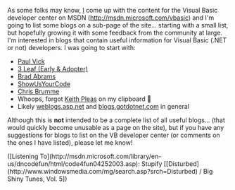 As some folks may know, [I](http://msdn.microsoft.com/vbasic/letters) come up with the content for the Visual Basic developer center on MSDN (<http://msdn.microsoft.com/vbasic>) and I'm going to list some blogs on a sub-page of the site... starting with a small list, but hopefully growing it with some feedback from the community at large. I'm interested in blogs that contain useful information for Visual Basic (.NET or not) developers. I was going to start with:

  * [Paul Vick](http://www.panopticoncentral.net)
  * [3 Leaf (Early & Adopter)](http://radio.weblogs.com/0117167/)
  * [Brad Abrams](http://blogs.gotdotnet.com/BradA/)
  * [ShowUsYourCode](http://weblogs.asp.net/dneimke/)
  * [Chris Brumme](http://blogs.gotdotnet.com/cbrumme/)
  * Whoops, forgot [Keith Pleas](http://weblogs.asp.net/kpleas/) on my clipboard 🙂
  * Likely [weblogs.asp.net](http://weblogs.asp.net) and [blogs.gotdotnet.com](http://blogs.gotdotnet.com) in general

Although this is **not** intended to be a complete list of all useful blogs... (that would quickly become unusable as a page on the site), but if you have any suggestions for blogs to list on the VB developer center (or comments on the ones I have listed), please let me know!

<div class="media">
  ([Listening To](http://msdn.microsoft.com/library/en-us/dncodefun/html/code4fun04252003.asp): Stupify [[Disturbed](http://www.windowsmedia.com/mg/search.asp?srch=Disturbed) / Big Shiny Tunes, Vol. 5])
</div>